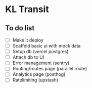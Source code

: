 # KL Transit

## To do list

- [ ] Make it deploy
- [ ] Scaffold basic ui with mock data
- [ ] Setup db (vercel postgres)
- [ ] Attach db to UI
- [ ] Error management (sentry)
- [ ] Routing/routes page (parallel route)
- [ ] Analytics page (posthog)
- [ ] Ratelimiting (upstash)
